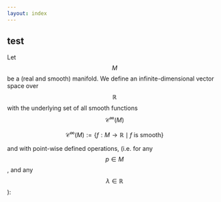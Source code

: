 ```yaml
---
layout: index
---
```


## test


Let $$M$$ be a (real and smooth) manifold. We define an infinite-dimensional vector space over $$\mathbb R$$ with the underlying set of all smooth functions $$\mathcal{C}^\infty(M)$$

$$\mathcal{C}^\infty(M) := \{f: M \to \mathbb R \mid f\text{ is smooth}\} $$

and with point-wise defined operations, (i.e. for any $$p\in M$$, and any $$\lambda \in \mathbb R$$):
